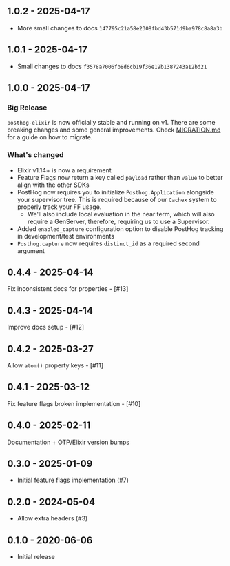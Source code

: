 ## 1.0.2 - 2025-04-17

- More small changes to docs `147795c21a58e2308fbd43b571d9ba978c8a8a3b`

## 1.0.1 - 2025-04-17

- Small changes to docs `f3578a7006fb8d6cb19f36e19b1387243a12bd21`

## 1.0.0 - 2025-04-17

### Big Release

`posthog-elixir` is now officially stable and running on v1. There are some breaking changes and some general improvements. Check [MIGRATION.md](./MIGRATION.md#v0-v1) for a guide on how to migrate.

### What's changed

- Elixir v1.14+ is now a requirement
- Feature Flags now return a key called `payload` rather than `value` to better align with the other SDKs
- PostHog now requires you to initialize `Posthog.Application` alongside your supervisor tree. This is required because of our `Cachex` system to properly track your FF usage.
  - We'll also include local evaluation in the near term, which will also require a GenServer, therefore, requiring us to use a Supervisor.
- Added `enabled_capture` configuration option to disable PostHog tracking in development/test environments
- `Posthog.capture` now requires `distinct_id` as a required second argument

## 0.4.4 - 2025-04-14

Fix inconsistent docs for properties - [#13]

## 0.4.3 - 2025-04-14

Improve docs setup - [#12]

## 0.4.2 - 2025-03-27

Allow `atom()` property keys - [#11]

## 0.4.1 - 2025-03-12

Fix feature flags broken implementation - [#10]

## 0.4.0 - 2025-02-11

Documentation + OTP/Elixir version bumps

## 0.3.0 - 2025-01-09

- Initial feature flags implementation (#7)

## 0.2.0 - 2024-05-04

- Allow extra headers (#3)

## 0.1.0 - 2020-06-06

- Initial release
